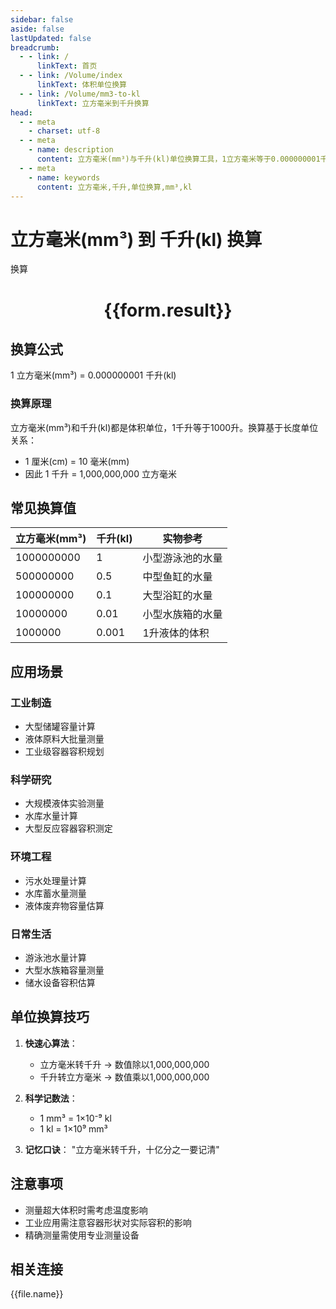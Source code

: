 ```yaml
---
sidebar: false
aside: false
lastUpdated: false
breadcrumb:
  - - link: /
      linkText: 首页
  - - link: /Volume/index
      linkText: 体积单位换算
  - - link: /Volume/mm3-to-kl
      linkText: 立方毫米到千升换算
head:
  - - meta
    - charset: utf-8
  - - meta
    - name: description
      content: 立方毫米(mm³)与千升(kl)单位换算工具，1立方毫米等于0.000000001千升。
  - - meta
    - name: keywords
      content: 立方毫米,千升,单位换算,mm³,kl
---
```


# 立方毫米(mm³) 到 千升(kl) 换算

<script setup>
import { onMounted, reactive, inject ,ref  } from 'vue'
import { NButton,NForm ,NFormItem,NInput,NInputNumber,NSelect,NCard,useMessage ,NGrid ,NGi } from 'naive-ui'
import { defineClientComponent } from 'vitepress'
import { Volume } from '../../files';

const convert = inject('convert')
const formRef = ref(null);
const rules = {
  number:{
    required: true,
    type: 'number',
    trigger: "blur"
  }
}
const form = reactive({
  number:null,
  result:'',
  title:'立方毫米(mm³)到千升(kl)换算'
})

const convertHandler = (e) => {
  e.preventDefault();
  formRef.value?.validate((errors)=>{
    if (!errors) {
      form.result = `${form.number} mm³ = ${convert(form.number).from('mm3').to('kl')} kl`
    }
  })
}
</script>

<n-form size="large" :model="form" ref='formRef' :rules="rules">
  <n-form-item label="数值" path="number">
    <n-input-number size="large" style="width:100%" :min="0" v-model:value="form.number" placeholder="请输入立方毫米数值" />
  </n-form-item>
  <n-form-item>
    <n-button type="info" style="width:100%" @click="convertHandler">换算</n-button>
  </n-form-item>
</n-form>
<n-card embedded :bordered="false" hoverable>
  <div style="text-align:center">
    <h1>{{form.result}}</h1>
  </div>
</n-card>

## 换算公式
1 立方毫米(mm³) = 0.000000001 千升(kl)

### 换算原理
立方毫米(mm³)和千升(kl)都是体积单位，1千升等于1000升。换算基于长度单位关系：
- 1 厘米(cm) = 10 毫米(mm)
- 因此 1 千升 = 1,000,000,000 立方毫米

## 常见换算值
| 立方毫米(mm³) | 千升(kl) | 实物参考                 |
|--------------|---------|--------------------------|
| 1000000000   | 1       | 小型游泳池的水量          |
| 500000000    | 0.5     | 中型鱼缸的水量            |
| 100000000    | 0.1     | 大型浴缸的水量            |
| 10000000     | 0.01    | 小型水族箱的水量          |
| 1000000      | 0.001   | 1升液体的体积             |

## 应用场景
### 工业制造
- 大型储罐容量计算
- 液体原料大批量测量
- 工业级容器容积规划

### 科学研究  
- 大规模液体实验测量
- 水库水量计算
- 大型反应容器容积测定

### 环境工程
- 污水处理量计算
- 水库蓄水量测量
- 液体废弃物容量估算

### 日常生活
- 游泳池水量计算
- 大型水族箱容量测量
- 储水设备容积估算

## 单位换算技巧
1. **快速心算法**：
   - 立方毫米转千升 → 数值除以1,000,000,000
   - 千升转立方毫米 → 数值乘以1,000,000,000

2. **科学记数法**：
   - 1 mm³ = 1×10⁻⁹ kl
   - 1 kl = 1×10⁹ mm³

3. **记忆口诀**：
   "立方毫米转千升，十亿分之一要记清"

## 注意事项
- 测量超大体积时需考虑温度影响
- 工业应用需注意容器形状对实际容积的影响
- 精确测量需使用专业测量设备

## 相关连接
<n-grid x-gap="12" :cols="2">
  <n-gi v-for="(file, index) in Volume" :key="index">
    <n-button
      text
      tag="a"
      :href="file.path"
      type="info"
    >
      {{file.name}}
    </n-button>
  </n-gi>
</n-grid>